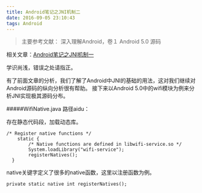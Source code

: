 ```yaml
---
title: Android笔记之JNI机制二
date: 2016-09-05 23:10:43
tags: Android
---
```



>主要参考文献：
深入理解Android，卷１
Android 5.0 源码

相关文章：[Android笔记之JNI机制一](http://www.jianshu.com/p/d3b28b6ca56d)

学识尚浅，错误之处请指正。

有了前面文章的分析，我们了解了Android中JNI的基础的用法，这对我们继续对Android源码的纵向分析很有帮助。
接下来以Android 5.0中的wifi模块为例来分析JNI实现极其源码分布。

<!-- more -->

#####WifiNative.java
路径aidu：

存在静态代码段，加载动态库。

```
/* Register native functions */
    static {
        /* Native functions are defined in libwifi-service.so */
        System.loadLibrary("wifi-service");
        registerNatives();
  }
```
native关键字定义了很多的native函数，这里以注册函数为例。
```
private static native int registerNatives();
```